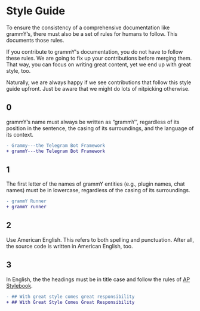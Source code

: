 # Style Guide

To ensure the consistency of a comprehensive documentation like grammY’s, there must also be a set of rules for humans to follow.
This documents those rules.

If you contribute to grammY's documentation, you do not have to follow these rules.
We are going to fix up your contributions before merging them.
That way, you can focus on writing great content, yet we end up with great style, too.

Naturally, we are always happy if we see contributions that follow this style guide upfront.
Just be aware that we might do lots of nitpicking otherwise.

## 0

grammY’s name must always be written as “grammY”, regardless of its position in the sentence, the casing of its surroundings, and the language of its context.

```diff
- Grammy---the Telegram Bot Framework
+ grammY---the Telegram Bot Framework
```

## 1

The first letter of the names of grammY entities (e.g., plugin names, chat names) must be in lowercase, regardless of the casing of its surroundings.

```diff
- grammY Runner
+ grammY runner
```

## 2

Use American English.
This refers to both spelling and punctuation.
After all, the source code is written in American English, too.

## 3

In English, the the headings must be in title case and follow the rules of [AP Stylebook](https://en.wikipedia.org/wiki/Title_case#AP_Stylebook).

```diff
- ## With great style comes great responsibility
+ ## With Great Style Comes Great Responsibility
```
